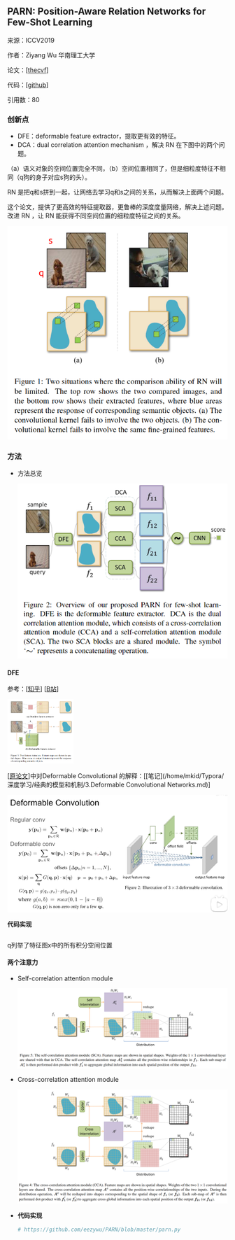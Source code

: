 ## PARN: Position-Aware Relation Networks for Few-Shot Learning

来源：ICCV2019

作者：Ziyang Wu 华南理工大学

论文：[[thecvf](https://openaccess.thecvf.com/content_ICCV_2019/papers/Wu_PARN_Position-Aware_Relation_Networks_for_Few-Shot_Learning_ICCV_2019_paper.pdf)]

代码：[[github](https://github.com/eezywu/PARN)]

引用数：80

### 创新点

- DFE：deformable feature extractor，提取更有效的特征。
- DCA：dual correlation attention mechanism ，解决 RN 在下图中的两个问题。

（a）语义对象的空间位置完全不同，（b）空间位置相同了，但是细粒度特征不相同（q狗的身子对应s狗的头）。

RN 是把q和s拼到一起，让网络去学习q和s之间的关系，从而解决上面两个问题。

这个论文，提供了更高效的特征提取器，更鲁棒的深度度量网络，解决上述问题。改进 RN ，让 RN 能获得不同空间位置的细粒度特征之间的关系。

![image-20221209204527525](./pic/image-20221209204527525.png)

### 方法

- 方法总览

  ![image-20221210012254991](pic/image-20221210012254991.png)

#### DFE

参考：[[知乎](https://zhuanlan.zhihu.com/p/52476083)] [[B站](https://www.bilibili.com/video/BV1C94y1272t)]

<img src="pic/image-20221210023143755.png" alt="image-20221210023143755" style="zoom:25%;" />

[[原论文](http://openaccess.thecvf.com/content_ICCV_2017/papers/Dai_Deformable_Convolutional_Networks_ICCV_2017_paper.pdf)]中对Deformable Convolutional 的解释：[[笔记](/home/mkid/Typora/深度学习/经典的模型和机制/3.Deformable Convolutional Networks.md)]

<img src="./pic/image-20221210223434339.png" alt="image-20221210223434339"  />



**代码实现**

```python

```

q列举了特征图x中的所有积分空间位置



#### 两个注意力

- Self-correlation attention module

  ![image-20221210150052234](./pic/image-20221210150052234.png)

- Cross-correlation attention module

  ![image-20221210150305105](./pic/image-20221210150305105.png)

- **代码实现**

  ```python
  # https://github.com/eezywu/PARN/blob/master/parn.py
  ```

  
